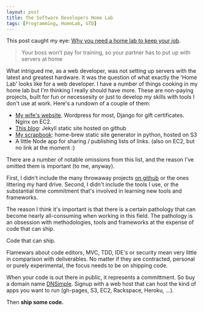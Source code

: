```yaml
---
layout: post
title: The Software Developers Home Lab
tags: [Programming, HomeLab, GTD]
---
```


This post caught my eye:
[Why you need a home lab to keep your job](http://www.theregister.co.uk/2013/02/07/home_lab_career_saver/).

<blockquote>Your boss won't pay for training, so your partner has to put up with servers at home</blockquote>

What intrigued me, as a web developer, was not setting up servers with the latest and greatest hardware. It was the question of what exactly the 'Home Lab' looks like for a web developer. I have a number of things cooking in my home lab but I'm thinking I really should have more. These are non-paying projects, built for fun or necessesity or just to develop my skills with tools I don't use at work. Here's a rundown of a couple of them:

- [My wife's website](http://www.dollhousespa.com). Wordpress for most, Django for gift certificates. Nginx on EC2.
- [This blog](https://github.com/Andyvanee/andyvanee.github.com): Jekyll static site hosted on github
- [My scrapbook](http://scrapbook.andyvanee.com): home-brew static site generator in python, hosted on S3
- A little Node app for sharing / publishing lists of links. (also on EC2, but no link at the moment :)

There are a number of notable omissions from this list, and the reason I've omitted them is important (to me, anyway).

First, I didn't include the many throwaway projects [on github](https://github.com/Andyvanee?tab=repositories) or the ones littering my hard drive. Second, I didn't include the tools I use, or the substantial time commitment that's involved in learning new tools and frameworks.

The reason I think it's important is that there is a certain pathology that can become nearly all-consuming when working in this field. The pathology is an obsession with methodologies, tools and frameworks at the expense of code that can ship.

Code that can ship.

Flamewars about code editors, MVC, TDD, IDE's or security mean very little in comparison with deliverables. No matter if they are contracted, personal or purely experimental, the focus needs to be on shipping code.

When your code is out there in public, it represents a committment. So buy a domain name [DNSimple](https://dnsimple.com/). Signup with a web host that can host the kind of apps you want to run (gh-pages, S3, EC2, Rackspace, Heroku, ...).

Then **ship some code.**

